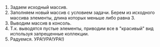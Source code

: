 1. Задаем исходный массив. 
2. Заполняем новый массив с условием задачи. Берем из исходного массива элементы, длина которых меньше либо равна 3.
3. Выводим массив в консоль.
4. Т.к. выводятся пустые элементы, приводим все в "красивый" вид используя запрещенные коллекции.
5. Радуемся. УРА!УРА!УРА!)
